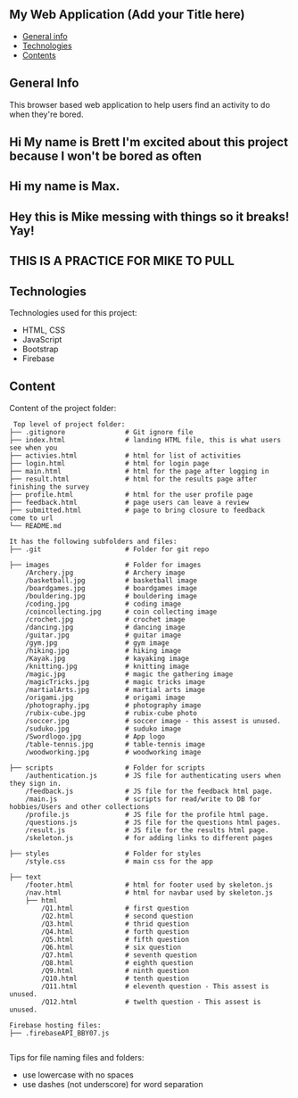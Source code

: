 ## My Web Application (Add your Title here)

* [General info](#general-info)
* [Technologies](#technologies)
* [Contents](#content)

## General Info
This browser based web application to help users find an activity to do when they're bored.
## Hi My name is Brett I'm excited about this project because I won't be bored as often
## Hi my name is Max.
## Hey this is Mike messing with things so it breaks! Yay!
## THIS IS A PRACTICE FOR MIKE TO PULL

	
## Technologies
Technologies used for this project:
* HTML, CSS
* JavaScript
* Bootstrap 
* Firebase
	
## Content
Content of the project folder:

```
 Top level of project folder: 
├── .gitignore               # Git ignore file
├── index.html               # landing HTML file, this is what users see when you 
├── activies.html            # html for list of activities
├── login.html               # html for login page
├── main.html                # html for the page after logging in
├── result.html              # html for the results page after finishing the survey
├── profile.html             # html for the user profile page
├── feedback.html            # page users can leave a review 
├── submitted.html           # page to bring closure to feedback
come to url
└── README.md

It has the following subfolders and files:
├── .git                     # Folder for git repo

├── images                   # Folder for images
    /Archery.jpg             # Archery image
    /basketball.jpg          # basketball image
    /boardgames.jpg          # boardgames image
    /bouldering.jpg          # bouldering image
    /coding.jpg              # coding image
    /coincollecting.jpg      # coin collecting image
    /crochet.jpg             # crochet image
    /dancing.jpg             # dancing image
    /guitar.jpg              # guitar image
    /gym.jpg                 # gym image
    /hiking.jpg              # hiking image
    /Kayak.jpg               # kayaking image
    /knitting.jpg            # knitting image
    /magic.jpg               # magic the gathering image
    /magicTricks.jpg         # magic tricks image
    /martialArts.jpg         # martial arts image
    /origami.jpg             # origami image
    /photography.jpg         # photography image
    /rubix-cube.jpg          # rubix-cube photo
    /soccer.jpg              # soccer image - this assest is unused.
    /suduko.jpg              # suduko image
    /Swordlogo.jpg           # App logo
    /table-tennis.jpg        # table-tennis image
    /woodworking.jpg         # woodworking image

├── scripts                  # Folder for scripts
    /authentication.js       # JS file for authenticating users when they sign in.
    /feedback.js             # JS file for the feedback html page.
    /main.js                 # scripts for read/write to DB for hobbies/Users and other collections
    /profile.js              # JS file for the profile html page.
    /questions.js            # JS file for the questions html pages.
    /result.js               # JS file for the results html page.
    /skeleton.js             # for adding links to different pages

├── styles                   # Folder for styles
    /style.css               # main css for the app 
    
├── text
    /footer.html             # html for footer used by skeleton.js
    /nav.html                # html for navbar used by skeleton.js
    ├── html
        /Q1.html             # first question
        /Q2.html             # second question
        /Q3.html             # thrid question
        /Q4.html             # forth question
        /Q5.html             # fifth question
        /Q6.html             # six question
        /Q7.html             # seventh question
        /Q8.html             # eighth question
        /Q9.html             # ninth question
        /Q10.html            # tenth question
        /Q11.html            # eleventh question - This assest is unused.
        /Q12.html            # twelth question - This assest is unused.

Firebase hosting files: 
├── .firebaseAPI_BBY07.js


```

Tips for file naming files and folders:
* use lowercase with no spaces
* use dashes (not underscore) for word separation

